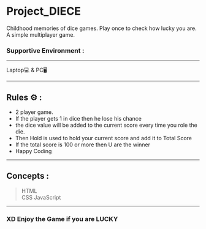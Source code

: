 # Project_DIECE
Childhood memories of dice games. Play once to check how lucky you are. A simple multiplayer game. 

### Supportive Environment : 
---

Laptop💻 & PC🖥

---

Rules ⚙ : 
---

* 2 player game.
* If the  player gets 1 in dice then he lose his chance
* the dice value will be added to the current score every time you role the die.
* Then  Hold is used to hold your current score and add it to Total Score
* If the total score is 100 or more  then U are the winner 
* Happy Coding

---

Concepts : 
---
> HTML  
> CSS
> JavaScript

---

### XD Enjoy the Game if you are LUCKY
